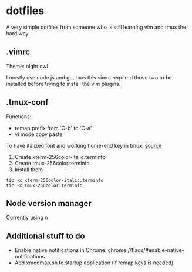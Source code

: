 # dotfiles
A very simple dotfiles from  someone who is still learning vim and tmux the hard way.

## .vimrc
Theme: night owl

I mostly use node.js and go, thus this vimrc required those two to be installed before trying to install the vim plugins.

## .tmux-conf
Functions:
- remap prefix from 'C-b' to 'C-a'
- vi mode copy paste

To have italized font and working home-end key in tmux: [source](https://medium.com/@dubistkomisch/how-to-actually-get-italics-and-true-colour-to-work-in-iterm-tmux-vim-9ebe55ebc2be)
1. Create xterm-256color-italic.terminfo
2. Create tmux-256color.terminfo
3. Install them
```
tic -x xterm-256color-italic.terminfo
tic -x tmux-256color.terminfo
```

## Node version manager
Currently using [n](https://github.com/tj/n)

## Additional stuff to do
- Enable native notifications in Chrome: chrome://flags/#enable-native-notifications
- Add xmodmap.sh to startup application (if remap keys is needed)
